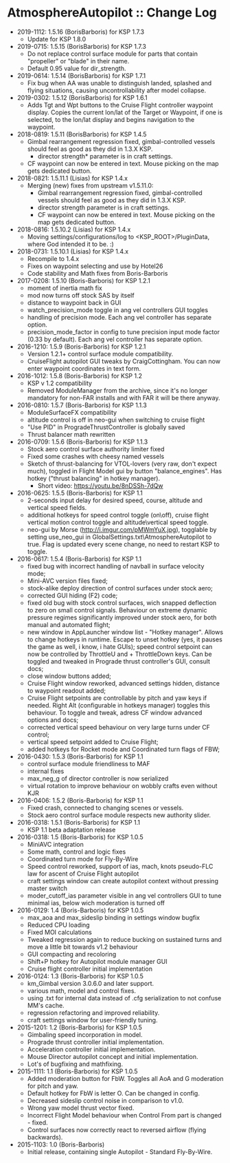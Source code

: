 # AtmosphereAutopilot :: Change Log

* 2019-1112: 1.5.16 (BorisBarboris) for KSP 1.7.3
	+ Update for KSP 1.8.0
* 2019-0715: 1.5.15 (BorisBarboris) for KSP 1.7.3
	+ Do not replace control surface module for parts that contain "propeller" or "blade" in their name.
	+ Default 0.95 value for dir_strength.
* 2019-0614: 1.5.14 (BorisBarboris) for KSP 1.7.1
	+ Fix bug when AA was unable to distinguish landed, splashed and flying situations, causing uncontrollability after model collapse.
* 2019-0302: 1.5.12 (BorisBarboris) for KSP 1.6.1
	+ Adds Tgt and Wpt buttons to the Cruise Flight controller waypoint display.  Copies the current lon/lat of the Target or Waypoint, if one is selected, to the lon/lat display and begins navigation to the waypoint.
* 2018-0819: 1.5.11 (BorisBarboris) for KSP 1.4.5
	+ Gimbal rearrangement regression fixed, gimbal-controlled vessels should feel as good as they did in 1.3.X KSP.
		- director strength* parameter is in craft settings.
	+ CF waypoint can now be entered in text. Mouse picking on the map gets dedicated button.
* 2018-0821: 1.5.11.1 (Lisias) for KSP 1.4.x
	+ Merging (new) fixes from upstream v1.5.11.0:
		- Gimbal rearrangement regression fixed, gimbal-controlled vessels should feel as good as they did in 1.3.X KSP.
		- director strength parameter is in craft settings.
		- CF waypoint can now be entered in text. Mouse picking on the map gets dedicated button.
* 2018-0816: 1.5.10.2 (Lisias) for KSP 1.4.x
	+ Moving settings/configurations/log to <KSP_ROOT>/PluginData, where God intended it to be. :)
* 2018-0731: 1.5.10.1 (Lisias) for KSP 1.4.x
	+ Recompile to 1.4.x
	+ Fixes on waypoint selecting and use by Hotel26
	+ Code stability and Math fixes from Boris-Barboris 
* 2017-0208: 1.5.10 (Boris-Barboris) for KSP 1.2.1
	+ moment of inertia math fix
	+ mod now turns off stock SAS by itself
	+ distance to waypoint back in GUI
	+ watch_precision_mode toggle in ang vel controllers GUI toggles
	+ handling of precision mode. Each ang vel controller has separate option.
	+ precision_mode_factor in config to tune precision input mode factor (0.33 by default). Each ang vel controller has separate option.
* 2016-1210: 1.5.9 (Boris-Barboris) for KSP 1.2.1
	+ Version 1.2.1+ control surface module compatibility.
	+ CruiseFlight autopilot GUI tweaks by CraigCottingham. You can now enter waypoint coordinates in text form.
* 2016-1012: 1.5.8 (Boris-Barboris) for KSP 1.2
	+ KSP v 1.2 compatibility
	+ Removed ModuleManager from the archive, since it's no longer mandatory for non-FAR installs and with FAR it will be there anyway.
* 2016-0810: 1.5.7 (Boris-Barboris) for KSP 1.1.3
	+ ModuleSurfaceFX compatibility
	+ altitude control is off in neo-gui when switching to cruise flight
	+ "Use PID" in ProgradeThrustController is globally saved
	+ Thrust balancer math rewritten
* 2016-0709: 1.5.6 (Boris-Barboris) for KSP 1.1.3
	+ Stock aero control surface authority limiter fixed
	+ Fixed some crashes with cheesy named vessels
	+ Sketch of thrust-balancing for VTOL-lovers (very raw, don't expect much), toggled in Flight Model gui by button "balance_engines". Has hotkey ("thrust balancing" in hotkey manager).
		- Short video: https://youtu.be/8nDSSh-7dQw
* 2016-0625: 1.5.5 (Boris-Barboris) for KSP 1.1
	+ 2-seconds input delay for desired speed, course, altitude and vertical speed fields.
	+ additional hotkeys for speed control toggle (on\off), cruise flight vertical motion control toggle and altitude\vertical speed toggle.
	+ neo-gui by Morse (http://i.imgur.com/pMWmYuX.jpg), togglable by setting use_neo_gui in GlobalSettings.txt\AtmosphereAutopilot to true. Flag is updated every scene change, no need to restart KSP to toggle.
* 2016-0617: 1.5.4 (Boris-Barboris) for KSP 1.1
	+ fixed bug with incorrect handling of navball in surface velocity mode;
	+ Mini-AVC version files fixed;
	+ stock-alike deploy direction of control surfaces under stock aero;
	+ corrected GUI hiding (F2) code;
	+ fixed old bug with stock control surfaces, wich snapped deflection to zero on small control signals. Behaviour on extreme dynamic pressure regimes significantly improved under stock aero, for both manual and automated flight;
	+ new window in AppLauncher window list - "Hotkey manager". Allows to change hotkeys in runtime. Escape to unset hotkey (yes, it pauses the game as well, i know, i hate GUIs);
speed control setpoint can now be controlled by ThrottleU and 	+ ThrottleDown keys. Can be toggled and tweaked in Prograde thrust controller's GUI, consult docs;
	+ close window buttons added;
	+ Cruise Flight window reworked, advanced settings hidden, distance to waypoint readout added;
	+ Cruise Flight setpoints are controllable by pitch and yaw keys if needed. Right Alt (configurable in hotkeys manager) toggles this behaviour. To toggle and tweak, adress CF window advanced options and docs;
	+ corrected vertical speed behaviour on very large turns under CF control;
	+ vertical speed setpoint added to Cruise Flight;
	+ added hotkeys for Rocket mode and Coordinated turn flags of FBW;
* 2016-0430: 1.5.3 (Boris-Barboris) for KSP 1.1
	+ control surface module friendliness to MAF
	+ internal fixes
	+ max_neg_g of director controller is now serialized
	+ virtual rotation to improve behaviour on wobbly crafts even without KJR
* 2016-0406: 1.5.2 (Boris-Barboris) for KSP 1.1
	+ Fixed crash, connected to changing scenes or vessels.
	+ Stock aero control surface module respects new authority slider. 
* 2016-0318: 1.5.1 (Boris-Barboris) for KSP 1.1
	+ KSP 1.1 beta adaptation release
* 2016-0318: 1.5 (Boris-Barboris) for KSP 1.0.5
	+ MiniAVC integration
	+ Some math, control and logic fixes
	+ Coordinated turn mode for Fly-By-Wire
	+ Speed control reworked, support of ias, mach, knots
pseudo-FLC law for ascent of Cruise Flight autopilot
	+ craft settings window can create autopilot context without pressing master switch
	+ moder_cutoff_ias parameter visible in ang vel controllers GUI to tune minimal ias, below wich moderation is turned off
* 2016-0129: 1.4 (Boris-Barboris) for KSP 1.0.5
	+ max_aoa and max_sideslip binding in settings window bugfix
	+ Reduced CPU loading
	+ Fixed MOI calculations
	+ Tweaked regression again to reduce bucking on sustained turns and move a little bit towards v1.2 behaviour
	+ GUI compacting and recoloring
	+ Shift+P hotkey for Autopilot module manager GUI
	+ Cruise flight controller initial implementation
* 2016-0124: 1.3 (Boris-Barboris) for KSP 1.0.5
	+ km_Gimbal version 3.0.6.0 and later support.
	+ various math, model and control fixes.
	+ using .txt for internal data instead of .cfg serialization to not confuse MM's cache.
	+ regression refactoring and improved reliability.
	+ craft settings window for user-friendly tuning.
* 2015-1201: 1.2 (Boris-Barboris) for KSP 1.0.5
	+ Gimbaling speed incorporation in model.
	+ Prograde thrust controller initial implementation.
	+ Acceleration controller initial implementation.
	+ Mouse Director autopilot concept and initial implementation.
	+ Lot's of bugfixing and mathfixing.
* 2015-1111: 1.1 (Boris-Barboris) for KSP 1.0.5
	+ Added moderation button for FbW. Toggles all AoA and G moderation for pitch and yaw.
	+ Default hotkey for FbW is letter O. Can be changed in config.
	+ Decreased sideslip control noise in comparison to v1.0.
	+ Wrong yaw model thrust vector fixed.
	+ Incorrect Flight Model behaviour when Control From part is changed - fixed.
	+ Control surfaces now correctly react to reversed airflow (flying backwards). 
* 2015-1103: 1.0 (Boris-Barboris)
	+ Initial release, containing single Autopilot - Standard Fly-By-Wire.
